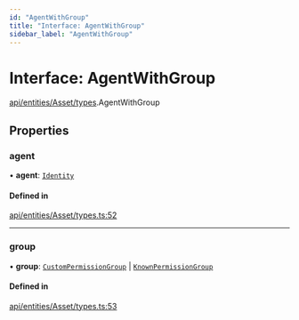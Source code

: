 ```yaml
---
id: "AgentWithGroup"
title: "Interface: AgentWithGroup"
sidebar_label: "AgentWithGroup"
---
```


# Interface: AgentWithGroup

[api/entities/Asset/types](../../../../../../modules/API/Entities/Asset/Types/Types.md).AgentWithGroup

## Properties

### agent

• **agent**: [`Identity`](../../../../../../classes/API/Entities/Identity/Identity.md)

#### Defined in

[api/entities/Asset/types.ts:52](https://github.com/PolymeshAssociation/polymesh-sdk/blob/15be87e8/src/api/entities/Asset/types.ts#L52)

___

### group

• **group**: [`CustomPermissionGroup`](../../../../../../classes/API/Entities/CustomPermissionGroup/CustomPermissionGroup.md) \| [`KnownPermissionGroup`](../../../../../../classes/API/Entities/KnownPermissionGroup/KnownPermissionGroup.md)

#### Defined in

[api/entities/Asset/types.ts:53](https://github.com/PolymeshAssociation/polymesh-sdk/blob/15be87e8/src/api/entities/Asset/types.ts#L53)
